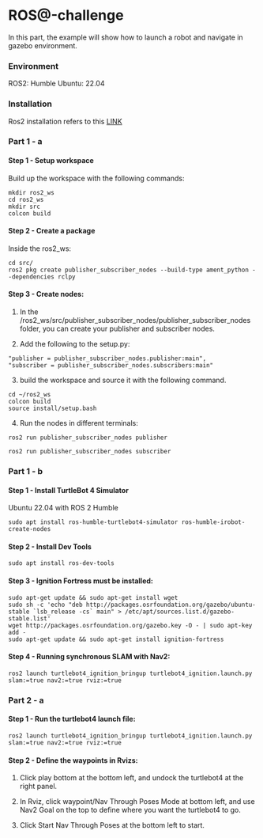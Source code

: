 # ROS@-challenge
In this part, the example will show how to launch a robot and navigate in gazebo environment.

### Environment

ROS2: Humble
Ubuntu: 22.04

### Installation

Ros2 installation refers to this [LINK](https://docs.ros.org/en/humble/Installation.html)

### Part 1 - a

#### Step 1 - Setup workspace

Build up the workspace with the following commands:

````
mkdir ros2_ws
cd ros2_ws
mkdir src
colcon build
````

#### Step 2 - Create a package 
Inside the ros2_ws:
````
cd src/
ros2 pkg create publisher_subscriber_nodes --build-type ament_python --dependencies rclpy

````

#### Step 3 - Create nodes:

1. In the /ros2_ws/src/publisher_subscriber_nodes/publisher_subscriber_nodes folder, you can create your publisher and subscriber nodes.

2. Add the following to the setup.py:

````
"publisher = publisher_subscriber_nodes.publisher:main",
"subscriber = publisher_subscriber_nodes.subscribers:main"
````

3. build the workspace and source it with the following command.
````
cd ~/ros2_ws
colcon build
source install/setup.bash
````

4. Run the nodes in different terminals:

````
ros2 run publisher_subscriber_nodes publisher
````
````
ros2 run publisher_subscriber_nodes subscriber
````

### Part 1 - b

#### Step 1 -  Install TurtleBot 4 Simulator

Ubuntu 22.04 with ROS 2 Humble

````
sudo apt install ros-humble-turtlebot4-simulator ros-humble-irobot-create-nodes

````

#### Step 2 - Install Dev Tools

````
sudo apt install ros-dev-tools

````


#### Step 3 - Ignition Fortress must be installed:

````
sudo apt-get update && sudo apt-get install wget
sudo sh -c 'echo "deb http://packages.osrfoundation.org/gazebo/ubuntu-stable `lsb_release -cs` main" > /etc/apt/sources.list.d/gazebo-stable.list'
wget http://packages.osrfoundation.org/gazebo.key -O - | sudo apt-key add -
sudo apt-get update && sudo apt-get install ignition-fortress

````


#### Step 4 - Running synchronous SLAM with Nav2:

````
ros2 launch turtlebot4_ignition_bringup turtlebot4_ignition.launch.py slam:=true nav2:=true rviz:=true

````

### Part 2 - a

#### Step 1 -  Run the turtlebot4 launch file:

````
ros2 launch turtlebot4_ignition_bringup turtlebot4_ignition.launch.py slam:=true nav2:=true rviz:=true
````

#### Step 2 -  Define the waypoints in Rvizs:

1. Click play bottom at the bottom left, and undock the turtlebot4 at the right panel.

2. In Rviz, click waypoint/Nav Through Poses Mode at bottom left, and use Nav2 Goal on the top to define where you want the turtlebot4 to go.

3. Click Start Nav Through Poses at the bottom left to start.


